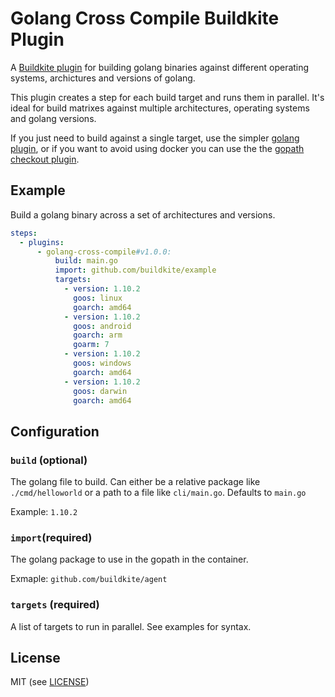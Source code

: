 # Golang Cross Compile Buildkite Plugin

A [Buildkite plugin](https://buildkite.com/docs/agent/v3/plugins) for building golang binaries against different operating systems, archictures and versions of golang.

This plugin creates a step for each build target and runs them in parallel. It's ideal for build matrixes against multiple architectures, operating systems and golang versions.

If you just need to build against a single target, use the simpler [golang plugin](https://github.com/buildkite-plugins/golang-buildkite-plugin), or if you want to avoid using docker you can use the the [gopath checkout plugin](https://github.com/buildkite-plugins/gopath-checkout-buildkite-plugin).

## Example

Build a golang binary across a set of architectures and versions.

```yml
steps:
  - plugins:
      - golang-cross-compile#v1.0.0:
          build: main.go
          import: github.com/buildkite/example
          targets:
            - version: 1.10.2
              goos: linux
              goarch: amd64
            - version: 1.10.2
              goos: android
              goarch: arm
              goarm: 7
            - version: 1.10.2
              goos: windows
              goarch: amd64
            - version: 1.10.2
              goos: darwin
              goarch: amd64
```

## Configuration

### `build` (optional)

The golang file to build. Can either be a relative package like `./cmd/helloworld` or a path to a file like `cli/main.go`. Defaults to `main.go`

Example: `1.10.2`

### `import`(required)

The golang package to use in the gopath in the container.

Exmaple: `github.com/buildkite/agent`

### `targets` (required)

A list of targets to run in parallel. See examples for syntax.

## License

MIT (see [LICENSE](LICENSE))
